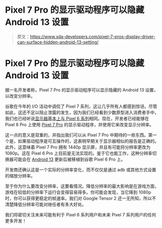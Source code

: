 # Pixel 7 Pro 的显示驱动程序可以隐藏 Android 13 设置

> 原文：<https://www.xda-developers.com/pixel-7-pros-display-driver-can-surface-hidden-android-13-setting/>

# Pixel 7 Pro 的显示驱动程序可以隐藏 Android 13 设置

据一名开发者称，Pixel 7 Pro 的显示驱动程序可以显示隐藏的 Android 13 设置，以改变分辨率。

谷歌在今年的 I/O 活动中调侃了 Pixel 7 系列，这让几乎所有人都感到惊讶。尽管如此，这还不足以阻止泄露的发生，因为我们已经看到少数原型进入消费者手中，我们也已经听说[显示器基本上与 Pixel 6 系列](https://www.xda-developers.com/google-pixel-7-pro-pixel-7-use-pixel-6-series-displays/)相同。现在，开发者已经能够在 Pixel 6 Pro 上使用 [Pixel 7 Pro](https://www.xda-developers.com/google-pixel-7-pro/) 的显示驱动程序，并使用它来改变显示分辨率。

这一点的意义是双重的，并指出我们可以从 Pixel 7 Pro 中期待的一些东西。第一个是，如果驱动程序是可互操作的，这表明早期关于显示器相似的报告是正确的。此外，这意味着 Pixel 7 Pro 拥有 1440p 显示屏，并且有可能将分辨率更改为 1080p。这在 Pixel 6 Pro 上目前是无法实现的。鉴于它也能工作，这种分辨率切换器可能会在 [Android 13](https://www.xda-developers.com/android-13) 更新后被移植到谷歌 Pixel 6 Pro 上。

开发商还确认这是一个实际的分辨率变化，而不仅仅是通过 adb 或其他方式设置的缩放分辨率。

至于你为什么要改变分辨率，这要看情况。降低分辨率的最大影响是在游戏方面，游戏在较低的分辨率下运行会变得容易得多。你可能会发现，当它降到 1080p 时，你可以获得更稳定的帧速率。我们对 Google Tensor 2 还一无所知，所以不清楚降低分辨率可能对继任者有多大好处。

我们将密切关注未来可能有利于 Pixel 6 系列用户和未来 Pixel 7 系列用户的任何更多开发！